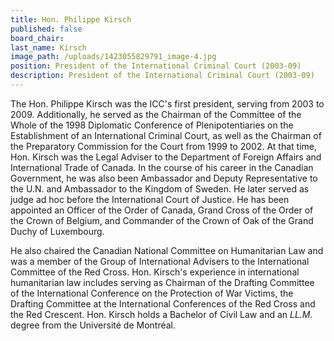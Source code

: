 ```yaml
---
title: Hon. Philippe Kirsch
published: false
board_chair:
last_name: Kirsch
image_path: /uploads/1423055829791_image-4.jpg
position: President of the International Criminal Court (2003-09)
description: President of the International Criminal Court (2003-09)
---
```


The Hon. Philippe Kirsch was the ICC's first president, serving from 2003 to 2009. Additionally, he served as the Chairman of the Committee of the Whole of the 1998 Diplomatic Conference of Plenipotentiaries on the Establishment of an International Criminal Court, as well as the Chairman of the Preparatory Commission for the Court from 1999 to 2002. At that time, Hon. Kirsch was the Legal Adviser to the Department of Foreign Affairs and International Trade of Canada. In the course of his career in the Canadian Government, he was also been Ambassador and Deputy Representative to the U.N. and Ambassador to the Kingdom of Sweden. He later served as judge ad hoc before the International Court of Justice. He has been appointed an Officer of the Order of Canada, Grand Cross of the Order of the Crown of Belgium, and Commander of the Crown of Oak of the Grand Duchy of Luxembourg.

He also chaired the Canadian National Committee on Humanitarian Law and was a member of the Group of International Advisers to the International Committee of the Red Cross. Hon. Kirsch's experience in international humanitarian law includes serving as Chairman of the Drafting Committee of the International Conference on the Protection of War Victims, the Drafting Committee at the International Conferences of the Red Cross and the Red Crescent. Hon. Kirsch holds a Bachelor of Civil Law and an *LL.M.* degree from the Université de Montréal.
